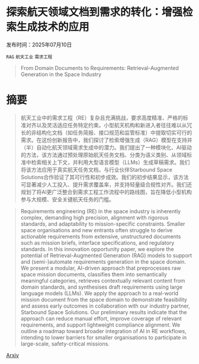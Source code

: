 # 探索航天领域文档到需求的转化：增强检索生成技术的应用

发布时间：2025年07月10日

`RAG` `航天工业` `需求工程`

> From Domain Documents to Requirements: Retrieval-Augmented Generation in the Space Industry

# 摘要

> 航天工业中的需求工程（RE）复杂且充满挑战，要求高度精准、严格的标准对齐以及灵活适应任务特定约束。小型航天机构和新进入者往往难以从冗长的非结构化文档（如任务简报、接口规范和监管标准）中提取切实可行的需求。在这份创新报告中，我们探讨了检索增强生成（RAG）模型在支持并（半）自动化航天领域需求生成中的潜力。我们提出了一种模块化、AI驱动的方法，该方法通过预处理原始航天任务文档、分类为语义类别、从领域标准中检索相关上下文，并利用大型语言模型（LLMs）生成草稿需求。我们将该方法应用于真实航天任务文档，与行业伙伴Starbound Space Solutions合作验证了其可行性和初步成效。我们的初步结果显示，该方法可显著减少人工投入、提升需求覆盖率，并支持轻量级合规性对齐。我们还规划了将AI更广泛整合到需求工程工作流程中的路线图，旨在降低小型机构参与大规模、安全关键航天任务的门槛。

> Requirements engineering (RE) in the space industry is inherently complex, demanding high precision, alignment with rigorous standards, and adaptability to mission-specific constraints. Smaller space organisations and new entrants often struggle to derive actionable requirements from extensive, unstructured documents such as mission briefs, interface specifications, and regulatory standards. In this innovation opportunity paper, we explore the potential of Retrieval-Augmented Generation (RAG) models to support and (semi-)automate requirements generation in the space domain. We present a modular, AI-driven approach that preprocesses raw space mission documents, classifies them into semantically meaningful categories, retrieves contextually relevant content from domain standards, and synthesises draft requirements using large language models (LLMs). We apply the approach to a real-world mission document from the space domain to demonstrate feasibility and assess early outcomes in collaboration with our industry partner, Starbound Space Solutions. Our preliminary results indicate that the approach can reduce manual effort, improve coverage of relevant requirements, and support lightweight compliance alignment. We outline a roadmap toward broader integration of AI in RE workflows, intending to lower barriers for smaller organisations to participate in large-scale, safety-critical missions.

[Arxiv](https://arxiv.org/abs/2507.07689)